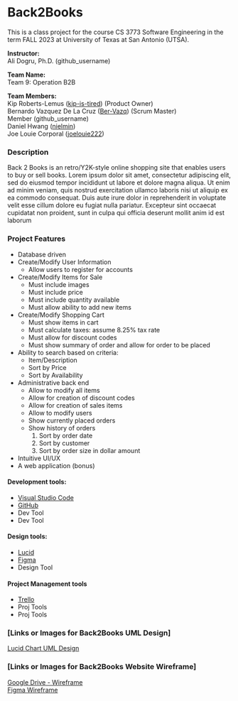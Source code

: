 # Back2Books
This is a class project for the course CS 3773 Software Engineering in the term FALL 2023 at University of Texas at San Antonio (UTSA).

**Instructor:**<br />
Ali Dogru, Ph.D. (github_username) <br />

**Team Name:** <br />
Team 9: Operation B2B 

**Team Members:** <br />
Kip Roberts-Lemus ([kip-is-tired](https://github.com/kip-is-tired)) (Product Owner) <br />
Bernardo Vazquez De La Cruz ([Ber-Vazq](https://github.com/Ber-Vazq)) (Scrum Master) <br />
Member (github_username) <br />
Daniel Hwang ([nielmin](https://github.com/nielmin)) <br />
Joe Louie Corporal ([joelouie222](https://github.com/joelouie222)) <br />

### Description <br />
Back 2 Books is an retro/Y2K-style online shopping site that enables users to buy or sell books.
Lorem ipsum dolor sit amet, consectetur adipiscing elit, sed do eiusmod tempor incididunt ut labore et dolore magna aliqua. Ut enim ad minim veniam, quis nostrud exercitation ullamco laboris nisi ut aliquip ex ea commodo consequat. Duis aute irure dolor in reprehenderit in voluptate velit esse cillum dolore eu fugiat nulla pariatur. Excepteur sint occaecat cupidatat non proident, sunt in culpa qui officia deserunt mollit anim id est laborum

### Project Features
* Database driven
* Create/Modify User Information
    - Allow users to register for accounts
* Create/Modify Items for Sale
    - Must include images
    - Must include price
    - Must include quantity available
    - Must allow ability to add new items
* Create/Modify Shopping Cart
    - Must show items in cart
    - Must calculate taxes: assume 8.25% tax rate
    - Must allow for discount codes
    - Must show summary of order and allow for order to be placed
* Ability to search based on criteria:
    - Item/Description
    - Sort by Price
    - Sort by Availability
* Administrative back end
    - Allow to modify all items
    - Allow for creation of discount codes
    - Allow for creation of sales items
    - Allow to modify users
    - Show currently placed orders
    - Show history of orders
        1. Sort by order date
        2. Sort by customer
        3. Sort by order size in dollar amount
* Intuitive UI/UX
* A web application (bonus)

#### Development tools:
- [Visual Studio Code](https://code.visualstudio.com/)
- [GitHub](https://github.com/)
- Dev Tool
- Dev Tool

#### Design tools:
- [Lucid](https://lucid.app/)
- [Figma](https://www.figma.com/)
- Design Tool
  
#### Project Management tools
- [Trello](https://trello.com/)
- Proj Tools
- Proj Tools


### [Links or Images for Back2Books UML Design]
[Lucid Chart UML Design](https://lucid.app/lucidchart/e757000a-b6ba-463e-b2dd-5116d215b983/edit?viewport_loc=-11%2C-11%2C1363%2C1519%2C0_0&invitationId=inv_881b57fb-e7a1-46be-b711-e1423209c161)

### [Links or Images for Back2Books Website Wireframe]
[Google Drive - Wireframe](https://drive.google.com/drive/folders/1vGtIzw8nxCOGdjlfECfqK5tEcCy9Dy1C) </br>
[Figma Wireframe](https://www.figma.com/file/3CZV9JxNnTz4GMnEIf0u3d/Back2Books-Wireframe?type=design&node-id=0%3A1&mode=design&t=ZYBhj8Wr3YwOL20S-1)

